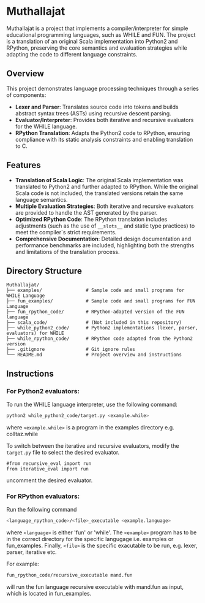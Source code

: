 # Muthallajat

Muthallajat is a project that implements a compiler/interpreter for simple educational programming languages, such as WHILE and FUN. The project is a translation of an original Scala implementation into Python2 and RPython, preserving the core semantics and evaluation strategies while adapting the code to different language constraints.

## Overview

This project demonstrates language processing techniques through a series of components:
- **Lexer and Parser**: Translates source code into tokens and builds abstract syntax trees (ASTs) using recursive descent parsing.
- **Evaluator/Interpreter**: Provides both iterative and recursive evaluators for the WHILE language.
- **RPython Translation**: Adapts the Python2 code to RPython, ensuring compliance with its static analysis constraints and enabling translation to C.

## Features

- **Translation of Scala Logic**: The original Scala implementation was translated to Python2 and further adapted to RPython. While the original Scala code is not included, the translated versions retain the same language semantics.
- **Multiple Evaluation Strategies**: Both iterative and recursive evaluators are provided to handle the AST generated by the parser.
- **Optimized RPython Code**: The RPython translation includes adjustments (such as the use of `__slots__` and static type practices) to meet the compiler`s strict requirements.
- **Comprehensive Documentation**: Detailed design documentation and performance benchmarks are included, highlighting both the strengths and limitations of the translation process.

## Directory Structure

```plaintext
Muthallajat/
├── examples/                # Sample code and small programs for WHILE Language
├── fun_examples/            # Sample code and small programs for FUN Language
├── fun_rpython_code/        # RPython-adapted version of the FUN language
├── scala_code/              # (Not included in this repository)
├── while_python2_code/      # Python2 implementations (lexer, parser, evaluators) for WHILE
├── while_rpython_code/      # RPython code adapted from the Python2 version
├── .gitignore               # Git ignore rules
└── README.md                # Project overview and instructions
```
## Instructions
### For Python2 evaluators:
To run the WHILE language interpreter, use the following command:
```bash
python2 while_python2_code/target.py <example.while>
```
where `<example.while>` is a program in the examples directory e.g. colltaz.while

To switch between the iterative and recursive evaluators, modify the `target.py` file to select the desired evaluator.
```
#from recursive_eval import run
from iterative_eval import run
```
uncomment the desired evaluator.

### For RPython evaluators:
Run the following command
```bash
<language_rpython_code>/<file>_executable <example.language>
```
where `<language>` is either 'fun' or 'while'. The `<example>` program has to be in the correct directory for the specific langugage i.e. examples or fun_examples. Finally, `<file>` is the specific exacutable to be run, e.g. lexer, parser, iterative etc.

For example:
```bash
fun_rpython_code/recursive_executable mand.fun
```
will run the fun language recursive executable with mand.fun as input, which is located in fun_examples.